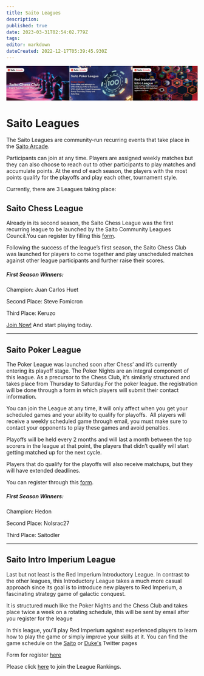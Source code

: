```yaml
---
title: Saito Leagues
description: 
published: true
date: 2023-03-31T02:54:02.779Z
tags: 
editor: markdown
dateCreated: 2022-12-17T05:39:45.930Z
---
```


![league_banner.png](/league_banner.png)
# Saito Leagues

The Saito Leagues are community-run recurring events that take place in the [Saito Arcade](/tech/applications/arcade).

Participants can join at any time. Players are assigned weekly matches but they can also choose to reach out to other participants to play matches and accumulate points. At the end of each season, the players with the most points qualify for the playoffs and play each other, tournament style.

Currently, there are 3 Leagues taking place:


## Saito Chess League

Already in its second season, the Saito Chess League was the first recurring league to be launched by the Saito Community Leagues Council.You can register by filling this [form](https://docs.google.com/forms/d/e/1FAIpQLSdnLw7ucg3eT-LCONK03I0NJT5UYN1nfVo74diAHJAQu9fvDQ/viewform).

Following the success of the league’s first season, the Saito Chess Club was launched for players to come together and play unscheduled matches against other league participants and further raise their scores.



##### First Season Winners:

Champion: Juan Carlos Huet

Second Place: Steve Fomicron

Third Place: Keruzo

[Join Now!](https://docs.google.com/forms/d/e/1FAIpQLSdnLw7ucg3eT-LCONK03I0NJT5UYN1nfVo74diAHJAQu9fvDQ/viewform) And start playing today.

---



## Saito Poker League

The Poker League was launched soon after Chess’ and it’s currently entering its playoff stage. The Poker Nights are an integral component of this league. As a precursor to the Chess Club, it’s similarly structured and takes place from Thursday to Saturday.For the poker league. the registration will be done through a form in which players will submit their contact information.

You can join the League at any time, it will only affect when you get your scheduled games and your ability to qualify for playoffs.  All players will receive a weekly scheduled game through email, you must make sure to contact your opponents to play these games and avoid penalties.

Playoffs will be held every 2 months and will last a month between the top scorers in the league at that point, the players that didn’t qualify will start getting matched up for the next cycle.

Players that do qualify for the playoffs will also receive matchups, but they will have extended deadlines.

You can register through this [form](https://docs.google.com/forms/d/e/1FAIpQLSeJmQ-nVC4gveACcLaBtNUsPO3AacrwbgtO1P1-ccUdrwg7dg/viewform).



##### First Season Winners:

Champion: Hedon

Second Place: Nolsrac27

Third Place: Saitodler

-----


## Saito Intro Imperium League

Last but not least is the Red Imperium Introductory League. In contrast to the other leagues, this Introductory League takes a much more casual approach since its goal is to introduce new players to Red Imperium, a fascinating strategy game of galactic conquest.

It is structured much like the Poker Nights and the Chess Club and takes place twice a week on a rotating schedule, this will be sent by email after you register for the league

In this league, you'll play Red Imperium against experienced players to learn how to play the game or simply improve your skills at it. You can find the game schedule on the [Saito](https://twitter.com/SaitoOfficial) or [Duke's](https://twitter.com/Bet_on_TheDuke) Twitter pages

Form for register [here](https://docs.google.com/forms/d/e/1FAIpQLSdJeMAccT3xDZYMl5CnXS3jzXJ3K-fEqshYEqRhmA92MAPF3Q/viewform)

Please click [here](https://saito.io/league/?jid=26aabd8b4f864f73ab5ce7ce0b4b06415160be5433bba19a165bdba59a5172ed482e7219c9c1afe4d2345c67a34d9bacc08632f35c1be4073411a2a5d2544759) to join the League Rankings.